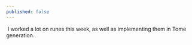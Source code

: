 ```yaml
---
published: false
---
```


![]()
I worked a lot on runes this week, as well as implementing them in Tome generation.